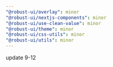 ```yaml
---
"@robust-ui/overlay": minor
"@robust-ui/nextjs-components": minor
"@robust-ui/use-clean-value": minor
"@robust-ui/theme": minor
"@robust-ui/css-utils": minor
"@robust-ui/utils": minor
---
```


update 9-12
